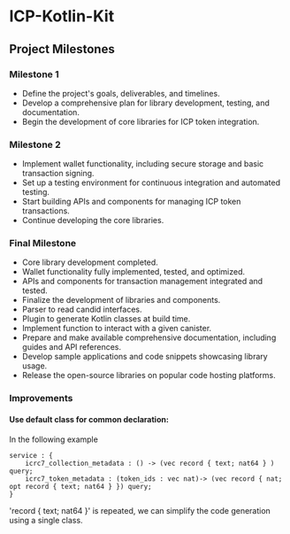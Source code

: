 # ICP-Kotlin-Kit

## Project Milestones

### Milestone 1
- Define the project's goals, deliverables, and timelines.
- Develop a comprehensive plan for library development, testing, and documentation.
- Begin the development of core libraries for ICP token integration.

### Milestone 2
- Implement wallet functionality, including secure storage and basic transaction signing.
- Set up a testing environment for continuous integration and automated testing.
- Start building APIs and components for managing ICP token transactions.
- Continue developing the core libraries.

### Final Milestone
- Core library development completed.
- Wallet functionality fully implemented, tested, and optimized.
- APIs and components for transaction management integrated and tested.
- Finalize the development of libraries and components.
- Parser to read candid interfaces.
- Plugin to generate Kotlin classes at build time.
- Implement function to interact with a given canister.
- Prepare and make available comprehensive documentation, including guides and API references.
- Develop sample applications and code snippets showcasing library usage.
- Release the open-source libraries on popular code hosting platforms.


### Improvements
#### Use default class for common declaration:

In the following example
```candid
service : {
    icrc7_collection_metadata : () -> (vec record { text; nat64 } ) query;
    icrc7_token_metadata : (token_ids : vec nat)-> (vec record { nat; opt record { text; nat64 } }) query;
}
```

'record { text; nat64 }' is repeated, we can simplify the code generation using a single class.
